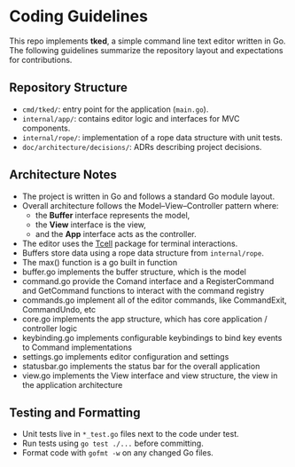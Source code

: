 # Coding Guidelines

This repo implements **tked**, a simple command line text editor written in Go.  The following guidelines summarize the repository layout and expectations for contributions.

## Repository Structure

- `cmd/tked/`: entry point for the application (`main.go`).
- `internal/app/`: contains editor logic and interfaces for MVC components.
- `internal/rope/`: implementation of a rope data structure with unit tests.
- `doc/architecture/decisions/`: ADRs describing project decisions.

## Architecture Notes

- The project is written in Go and follows a standard Go module layout.
- Overall architecture follows the Model–View–Controller pattern where:
  - the **Buffer** interface represents the model,
  - the **View** interface is the view,
  - and the **App** interface acts as the controller.
- The editor uses the [Tcell](https://github.com/gdamore/tcell) package for terminal interactions.
- Buffers store data using a rope data structure from `internal/rope`.
- The max() function is a go built in function
- buffer.go implements the buffer structure, which is the model
- command.go provide the Comand interface and a RegisterCommand and GetCommand functions to interact with the command registry
- commands.go implement all of the editor commands, like CommandExit, CommandUndo, etc
- core.go implements the app structure, which has core application / controller logic
- keybinding.go implements configurable keybindings to bind key events to Command implementations
- settings.go implements editor configuration and settings
- statusbar.go implements the status bar for the overall application
- view.go implements the View interface and view structure, the view in the application architecture

## Testing and Formatting

- Unit tests live in `*_test.go` files next to the code under test.
- Run tests using `go test ./...` before committing.
- Format code with `gofmt -w` on any changed Go files.